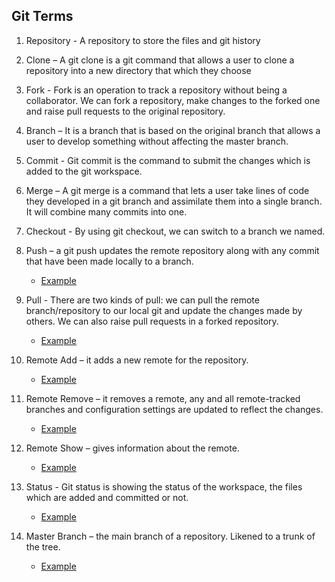 ## Git Terms

1. Repository - A repository to store the files and git history
2. Clone – A git clone is a git command that allows a user to clone a repository into a new directory that which they choose
3. Fork - Fork is an operation to track a repository without being a collaborator. We can fork a repository, make changes to the forked one and raise pull requests to the original repository.
4. Branch – It is a branch that is based on the original branch that allows a user to develop something without affecting the master branch.
5. Commit - Git commit is the command to submit the changes which is added to the git workspace.
6. Merge – A git merge is a command that lets a user take lines of code they developed in a git branch and assimilate them into a single branch. It will combine many commits into one.
7. Checkout - By using git checkout, we can switch to a branch we named.
8. Push – a git push updates the remote repository along with any commit that have been made locally to a branch.

    * [Example](https://www.atlassian.com/git/tutorials/syncing/git-push)

9. Pull - There are two kinds of pull: we can pull the remote branch/repository to our local git and update the changes made by others. We can also raise pull requests in a forked repository.
   
    * [Example](https://www.atlassian.com/git/tutorials/syncing/git-pull)
    
10. Remote Add – it adds a new remote for the repository.

    * [Example](https://docs.github.com/en/github/using-git/adding-a-remote
)

11. Remote Remove – it removes a remote, any and all remote-tracked branches and configuration settings are updated to reflect the changes.

    * [Example](https://docs.github.com/en/github/using-git/removing-a-remote)
 
12. Remote  Show – gives information about the remote.

    * [Example](https://git-scm.com/docs/git-remote)

13. Status - Git status is showing the status of the workspace, the files which are added and committed or not.

    * [Example]( https://git-scm.com/docs/git-status)
 
14. Master Branch – the main branch of a repository. Likened to a trunk of the tree.

    * [Example](https://git-scm.com/book/en/v2/Git-Branching-Branches-in-a-Nutshell#:~:text=The%20default%20branch%20name%20in,branch%20pointer%20moves%20forward%20automatically.&text=The%20%E2%80%9Cmaster%E2%80%9D%20branch%20in%20Git%20is%20not%20a%20special%20branch.
)